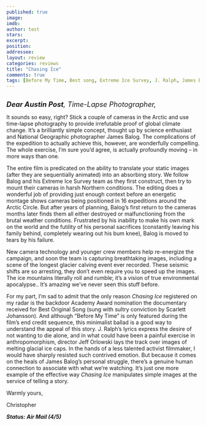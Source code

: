```yaml
---
published: true
image: 
imdb: 
author: test 
stars: 
excerpt: 
position: 
addressee: 
layout: review
categories: reviews
title: "Chasing Ice"
comments: true
tags: [Before My Time, Best song, Extreme Ice Survey, J. Ralph, James Balog, lapse, Letters, Oscar, photography, Scarlett Johansson, time]
---
```

<div><p><span class="full-image-block ssNonEditable"><span><a href="/letters/2013/2/8/chasing-ice.html"><img src="http://static.squarespace.com/static/5005f6bcc4aa41161b33e89e/5329cf1fe4b07c068ebf74de/5329cf1fe4b07c068ebf77b2/1360357179383/Chasing%20Ice.jpg" alt="" /></a></span></span></p>
<p><em style="font-size:130%;"><strong>Dear Austin Post</strong>, Time-Lapse Photographer,</em></p>
<p>It sounds so easy, right? Stick a couple of cameras in the Arctic and use time-lapse photography to provide irrefutable proof of global climate change. It&rsquo;s a brilliantly simple concept, thought up by science enthusiast and National Geographic photographer James Balog. The complications of the expedition to actually achieve this, however, are wonderfully compelling. The whole exercise, I&rsquo;m sure you&rsquo;d agree, is actually profoundly moving &ndash; in more ways than one.</p>
<p>The entire film is predicated on the ability to translate your static images (after they are sequentially animated) into an absorbing story. We follow Balog and his Extreme Ice Survey team as they first construct, then try to mount their cameras in harsh Northern conditions. The editing does a wonderful job of providing just enough context before an energetic montage shows cameras being positioned in 16 expeditions around the Arctic Circle. But after years of planning, Balog&rsquo;s first return to the cameras months later finds them all either destroyed or malfunctioning from the brutal weather conditions. Frustrated by his inability to make his own mark on the world and the futility of his personal sacrifices (constantly leaving his family behind, completely wearing out his bum knee), Balog is moved to tears by his failure.</p>
<p>New camera technology and younger crew members help re-energize the campaign, and soon the team is capturing breathtaking images, including a scene of the longest glacier calving event ever recorded. These seismic shifts are so arresting, they don&rsquo;t even require you to speed up the images. The ice mountains literally roll and rumble; it&rsquo;s a vision of true environmental apocalypse.. It&rsquo;s amazing we&rsquo;ve never seen this stuff before.</p>
<p>For my part, I&rsquo;m sad to admit that the only reason <em>Chasing Ice</em> registered on my radar is the backdoor Academy Award nomination the documentary received for Best Original Song (sung with sultry conviction by Scarlett Johansson). And although &ldquo;Before My Time&rdquo; is only featured during the film&rsquo;s end credit sequence, this minimalist ballad is a good way to understand the appeal of this story. J. Ralph&rsquo;s lyrics express the desire of not wanting to die alone, and in what could have been a painful exercise in anthropomorphism, director Jeff Orlowski lays the track over images of melting glacial ice caps. In the hands of a less talented activist filmmaker, I would have sharply resisted such contrived emotion. But because it comes on the heals of James Balog&rsquo;s personal struggle, there&rsquo;s a genuine human connection to associate with what we&rsquo;re watching. It&rsquo;s just one more example of the effective way <em>Chasing Ice</em> manipulates simple images at the service of telling a story.</p>
<p>Warmly yours,</p>
<p>Christopher&nbsp;</p>
<p><strong><em>Status: Air Mail (4/5)</em></strong></p></div>
